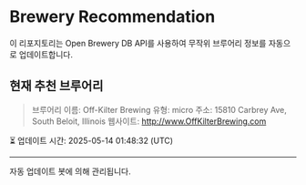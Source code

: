 # Brewery Recommendation

이 리포지토리는 Open Brewery DB API를 사용하여 무작위 브루어리 정보를 자동으로 업데이트합니다.

## 현재 추천 브루어리
> 브루어리 이름: Off-Kilter Brewing
유형: micro
주소: 15810 Carbrey Ave, South Beloit, Illinois
웹사이트: http://www.OffKilterBrewing.com

⏳ 업데이트 시간: 2025-05-14 01:48:32 (UTC)

---
자동 업데이트 봇에 의해 관리됩니다.